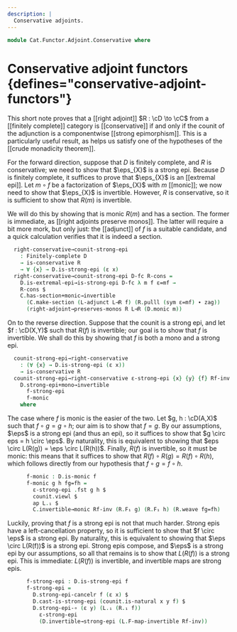 ```yaml
---
description: |
  Conservative adjoints.
---
```

<!--
```agda
open import Cat.Functor.Adjoint.Properties
open import Cat.Diagram.Limit.Finite
open import Cat.Functor.Conservative
open import Cat.Functor.Properties
open import Cat.Functor.Morphism
open import Cat.Functor.Adjoint
open import Cat.Functor.Compose
open import Cat.Prelude

import Cat.Morphism.Strong.Epi
import Cat.Functor.Reasoning
import Cat.Natural.Reasoning
import Cat.Reasoning
```
-->
```agda
module Cat.Functor.Adjoint.Conservative where
```

# Conservative adjoint functors {defines="conservative-adjoint-functors"}

This short note proves that a [[right adjoint]] $R : \cD \to \cC$ from
a [[finitely complete]] category is [[conservative]] if and only if the
counit of the adjunction is a componentwise [[strong epimorphism]]. This
is a particularly useful result, as helps us satisfy one of the hypotheses
of the [[crude monadicity theorem]].

<!--
```agda
module _
  {oc ℓc od ℓd}
  {C : Precategory oc ℓc}
  {D : Precategory od ℓd}
  {L : Functor C D} {R : Functor D C}
  (L⊣R : L ⊣ R)
  where
  private
    module C = Cat.Reasoning C
    module D where
      open Cat.Reasoning D public
      open Cat.Morphism.Strong.Epi D public
    module L = Cat.Functor.Reasoning L
    module R = Cat.Functor.Reasoning R
    open _⊣_ L⊣R
```
-->

For the forward direction, suppose that $D$ is finitely complete, and $R$
is conservative; we need to show that $\eps_{X}$ is a strong epi. Because
$D$ is finitely complete, it suffices to prove that $\eps_{X}$ is an
[[extremal epi]]. Let $m \circ f$ be a factorization of $\eps_{X}$
with $m$ [[monic]]; we now need to show that $\eps_{X}$ is invertible.
However, $R$ is conservative, so it is sufficient to show that $R(m)$ is
invertible.

We will do this by showing that is monic $R(m)$ and has a section.
The former is immediate, as [[right adjoints preserve monos]]. The latter
will require a bit more mork, but only just: the [[adjunct]] of $f$
is a suitable candidate, and a quick calculation verifies that it is
indeed a section.

```agda
  right-conservative→counit-strong-epi
    : Finitely-complete D
    → is-conservative R
    → ∀ {x} → D.is-strong-epi (ε x)
  right-conservative→counit-strong-epi D-fc R-cons =
    D.is-extremal-epi→is-strong-epi D-fc λ m f ε=mf →
    R-cons $
    C.has-section+monic→invertible
      (C.make-section (L-adjunct L⊣R f) (R.pulll (sym ε=mf) ∙ zag))
      (right-adjoint→preserves-monos R L⊣R (D.monic m))
```

On to the reverse direction. Suppose that the counit is a strong epi,
and let $f : \cD(X,Y)$ such that $R(f)$ is invertible; our goal is to
show that $f$ is invertible. We shall do this by showing that $f$ is both
a mono and a strong epi.

```agda
  counit-strong-epi→right-conservative
    : (∀ {x} → D.is-strong-epi (ε x))
    → is-conservative R
  counit-strong-epi→right-conservative ε-strong-epi {x} {y} {f} Rf-inv =
    D.strong-epi+mono→invertible
      f-strong-epi
      f-monic
    where
```

The case where $f$ is monic is the easier of the two. Let $g, h : \cD(A,X)$
such that $f \circ g = g \circ h$; our aim is to show that $f = g$. By our
assumptions, $\eps$ is a strong epi (and thus an epi), so it suffices
to show that $g \circ eps = h \circ \eps$. By naturality, this is equivalent
to showing that $eps \circ L(R(g)) = \eps \circ L(R(h))$. Finally,
$R(f)$ is invertible, so it must be monic: this means that it suffices
to show that $R(f) \circ R(g) = R(f) \circ R(h)$, which follows directly
from our hypothesis that $f \circ g = f \circ h$.

```agda
      f-monic : D.is-monic f
      f-monic g h fg=fh =
        ε-strong-epi .fst g h $
        counit.viewl $
        ap L.₁ $
        C.invertible→monic Rf-inv (R.F₁ g) (R.F₁ h) (R.weave fg=fh)
```

Luckily, proving that $f$ is a strong epi is not that much harder.
Strong epis have a left-cancellation property, so it is sufficient
to show that $f \circ \eps$ is a strong epi. By naturality, this is
equivalent to showing that $\eps \circ L(R(f))$ is a strong epi.
Strong epis compose, and $\eps$ is a strong epi by our assumptions,
so all that remains is to show that $L(R(f))$ is a strong epi.
This is immediate: $L(R(f))$ is invertible, and invertible maps are
strong epis.

```agda
      f-strong-epi : D.is-strong-epi f
      f-strong-epi =
        D.strong-epi-cancelr f (ε x) $
        D.cast-is-strong-epi (counit.is-natural x y f) $
        D.strong-epi-∘ (ε y) (L.₁ (R.₁ f))
          ε-strong-epi
          (D.invertible→strong-epi (L.F-map-invertible Rf-inv))
```
